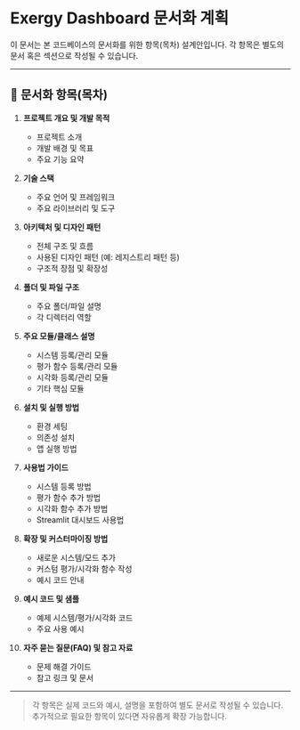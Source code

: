 # Exergy Dashboard 문서화 계획

이 문서는 본 코드베이스의 문서화를 위한 항목(목차) 설계안입니다. 각 항목은 별도의 문서 혹은 섹션으로 작성될 수 있습니다.

---

## 📑 문서화 항목(목차)

1. **프로젝트 개요 및 개발 목적**
    - 프로젝트 소개
    - 개발 배경 및 목표
    - 주요 기능 요약

2. **기술 스택**
    - 주요 언어 및 프레임워크
    - 주요 라이브러리 및 도구

3. **아키텍처 및 디자인 패턴**
    - 전체 구조 및 흐름
    - 사용된 디자인 패턴 (예: 레지스트리 패턴 등)
    - 구조적 장점 및 확장성

4. **폴더 및 파일 구조**
    - 주요 폴더/파일 설명
    - 각 디렉터리 역할

5. **주요 모듈/클래스 설명**
    - 시스템 등록/관리 모듈
    - 평가 함수 등록/관리 모듈
    - 시각화 등록/관리 모듈
    - 기타 핵심 모듈

6. **설치 및 실행 방법**
    - 환경 세팅
    - 의존성 설치
    - 앱 실행 방법

7. **사용법 가이드**
    - 시스템 등록 방법
    - 평가 함수 추가 방법
    - 시각화 함수 추가 방법
    - Streamlit 대시보드 사용법

8. **확장 및 커스터마이징 방법**
    - 새로운 시스템/모드 추가
    - 커스텀 평가/시각화 함수 작성
    - 예시 코드 안내

9. **예시 코드 및 샘플**
    - 예제 시스템/평가/시각화 코드
    - 주요 사용 예시

10. **자주 묻는 질문(FAQ) 및 참고 자료**
    - 문제 해결 가이드
    - 참고 링크 및 문서

---

> 각 항목은 실제 코드와 예시, 설명을 포함하여 별도 문서로 작성될 수 있습니다. 추가적으로 필요한 항목이 있다면 자유롭게 확장 가능합니다. 